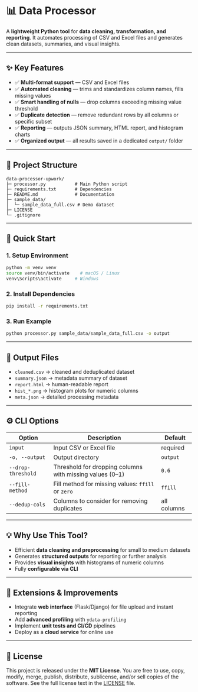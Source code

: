 # 📊 Data Processor

A **lightweight Python tool** for **data cleaning, transformation, and reporting**. It automates processing of CSV and
Excel files and generates clean datasets, summaries, and visual insights.

---

## ✨ Key Features

- ✅ **Multi-format support** — CSV and Excel files
- ✅ **Automated cleaning** — trims and standardizes column names, fills missing values
- ✅ **Smart handling of nulls** — drop columns exceeding missing value threshold
- ✅ **Duplicate detection** — remove redundant rows by all columns or specific subset
- ✅ **Reporting** — outputs JSON summary, HTML report, and histogram charts
- ✅ **Organized output** — all results saved in a dedicated `output/` folder

---

## 📂 Project Structure

```
data-processor-upwork/
├─ processor.py           # Main Python script
├─ requirements.txt       # Dependencies
├─ README.md              # Documentation
├─ sample_data/
│  └─ sample_data_full.csv # Demo dataset
├─ LICENSE
└─ .gitignore
```

---

## 🚀 Quick Start

### 1. Setup Environment

```bash
python -m venv venv
source venv/bin/activate    # macOS / Linux
venv\Scripts\activate     # Windows
```

### 2. Install Dependencies

```bash
pip install -r requirements.txt
```

### 3. Run Example

```bash
python processor.py sample_data/sample_data_full.csv -o output
```

---

## 📑 Output Files

- `cleaned.csv` → cleaned and deduplicated dataset
- `summary.json` → metadata summary of dataset
- `report.html` → human-readable report
- `hist_*.png` → histogram plots for numeric columns
- `meta.json` → detailed processing metadata

---

## ⚙️ CLI Options

| Option             | Description                                              | Default     |
|--------------------|----------------------------------------------------------|-------------|
| `input`            | Input CSV or Excel file                                  | required    |
| `-o, --output`     | Output directory                                         | `output`    |
| `--drop-threshold` | Threshold for dropping columns with missing values (0–1) | `0.6`       |
| `--fill-method`    | Fill method for missing values: `ffill` or `zero`        | `ffill`     |
| `--dedup-cols`     | Columns to consider for removing duplicates              | all columns |

---

## 💡 Why Use This Tool?

- Efficient **data cleaning and preprocessing** for small to medium datasets
- Generates **structured outputs** for reporting or further analysis
- Provides **visual insights** with histograms of numeric columns
- Fully **configurable via CLI**

---

## 🔮 Extensions & Improvements

- Integrate **web interface** (Flask/Django) for file upload and instant reporting
- Add **advanced profiling** with `ydata-profiling`
- Implement **unit tests and CI/CD** pipelines
- Deploy as a **cloud service** for online use

---

## 📜 License

This project is released under the **MIT License**. You are free to use, copy, modify, merge, publish, distribute,
sublicense, and/or sell copies of the software. See the full license text in the [LICENSE](LICENSE) file.